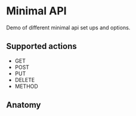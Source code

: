 # Minimal API
Demo of different minimal api set ups and options.

## Supported actions
- GET
- POST
- PUT
- DELETE
- METHOD

## Anatomy




